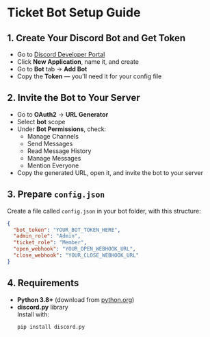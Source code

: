 # Ticket Bot Setup Guide

## 1. Create Your Discord Bot and Get Token
- Go to [Discord Developer Portal](https://discord.com/developers/applications)
- Click **New Application**, name it, and create
- Go to **Bot** tab → **Add Bot**
- Copy the **Token** — you'll need it for your config file

## 2. Invite the Bot to Your Server
- Go to **OAuth2** → **URL Generator**
- Select **bot** scope
- Under **Bot Permissions**, check:
  - Manage Channels
  - Send Messages
  - Read Message History
  - Manage Messages
  - Mention Everyone
- Copy the generated URL, open it, and invite the bot to your server

## 3. Prepare `config.json`
Create a file called `config.json` in your bot folder, with this structure:

```json
{
  "bot_token": "YOUR_BOT_TOKEN_HERE",
  "admin_role": "Admin",
  "ticket_role": "Member",
  "open_webhook": "YOUR_OPEN_WEBHOOK_URL",
  "close_webhook": "YOUR_CLOSE_WEBHOOK_URL"
}
```
## 4. Requirements

- **Python 3.8+** (download from [python.org](https://www.python.org/downloads/))
- **discord.py** library  
  Install with:
  ```bash
  pip install discord.py
